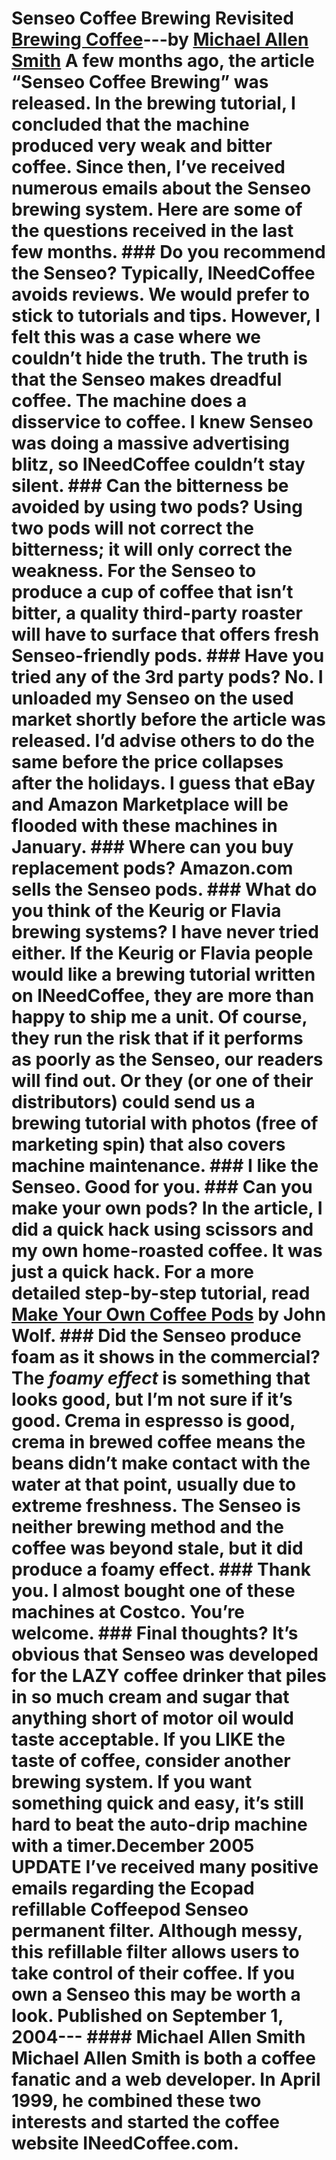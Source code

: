 # Senseo Coffee Brewing Revisited [Brewing Coffee](https://ineedcoffee.com/section/brewing-coffee/)---by [Michael Allen Smith](https://ineedcoffee.com/by/michael-allen-smith/) A few months ago, the article “Senseo Coffee Brewing” was released. In the brewing tutorial, I concluded that the machine produced very weak and bitter coffee. Since then, I’ve received numerous emails about the Senseo brewing system. Here are some of the questions received in the last few months. ### Do you recommend the Senseo? Typically, INeedCoffee avoids reviews. We would prefer to stick to tutorials and tips. However, I felt this was a case where we couldn’t hide the truth. The truth is that the Senseo makes dreadful coffee. The machine does a disservice to coffee. I knew Senseo was doing a massive advertising blitz, so INeedCoffee couldn’t stay silent. ### Can the bitterness be avoided by using two pods? Using two pods will not correct the bitterness; it will only correct the weakness. For the Senseo to produce a cup of coffee that isn’t bitter, a quality third-party roaster will have to surface that offers fresh Senseo-friendly pods. ### Have you tried any of the 3rd party pods? No. I unloaded my Senseo on the used market shortly before the article was released. I’d advise others to do the same before the price collapses after the holidays. I guess that eBay and Amazon Marketplace will be flooded with these machines in January. ### Where can you buy replacement pods? Amazon.com sells the Senseo pods. ### What do you think of the Keurig or Flavia brewing systems? I have never tried either. If the Keurig or Flavia people would like a brewing tutorial written on INeedCoffee, they are more than happy to ship me a unit. Of course, they run the risk that if it performs as poorly as the Senseo, our readers will find out. Or they (or one of their distributors) could send us a brewing tutorial with photos (free of marketing spin) that also covers machine maintenance. ### I like the Senseo. Good for you. ### Can you make your own pods? In the article, I did a quick hack using scissors and my own home-roasted coffee. It was just a quick hack. For a more detailed step-by-step tutorial, read [Make Your Own Coffee Pods](https://ineedcoffee.com/make-your-own-coffee-pods/) by John Wolf. ### Did the Senseo produce foam as it shows in the commercial? The _foamy effect_ is something that looks good, but I’m not sure if it’s good. Crema in espresso is good, crema in brewed coffee means the beans didn’t make contact with the water at that point, usually due to extreme freshness. The Senseo is neither brewing method and the coffee was beyond stale, but it did produce a foamy effect. ### Thank you. I almost bought one of these machines at Costco. You’re welcome. ### Final thoughts? It’s obvious that Senseo was developed for the LAZY coffee drinker that piles in so much cream and sugar that anything short of motor oil would taste acceptable. If you LIKE the taste of coffee, consider another brewing system. If you want something quick and easy, it’s still hard to beat the auto-drip machine with a timer.**December 2005 UPDATE** I’ve received many positive emails regarding the Ecopad refillable Coffeepod Senseo permanent filter. Although messy, this refillable filter allows users to take control of their coffee. If you own a Senseo this may be worth a look. Published on September 1, 2004--- #### Michael Allen Smith Michael Allen Smith is both a coffee fanatic and a web developer. In April 1999, he combined these two interests and started the coffee website INeedCoffee.com.